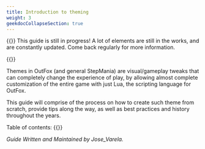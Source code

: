 ```yaml
---
title: Introduction to theming
weight: 3
geekdocCollapseSection: true
---
```


{{<hint type="important">}}
This guide is still in progress! A lot of elements are still in the works, and are constantly updated.
Come back regularly for more information.
<!--, which are being written on the `theming` branch of this wiki.-->
{{</hint>}}

Themes in OutFox (and general StepMania) are visual/gameplay tweaks that can completely change the experience of play, by allowing almost complete customization of the entire game with just Lua, the scripting language for OutFox.

This guide will comprise of the process on how to create such theme from scratch, provide tips along the way, as well as best practices and history throughout the years.

Table of contents:
{{<toc-tree>}}

*Guide Written and Maintained by Jose_Varela.*